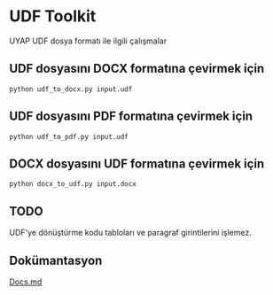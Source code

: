 # UDF Toolkit
 UYAP UDF dosya formatı ile ilgili çalışmalar
## UDF dosyasını DOCX formatına çevirmek için
```
python udf_to_docx.py input.udf
```
## UDF dosyasını PDF formatına çevirmek için
```
python udf_to_pdf.py input.udf
```
## DOCX dosyasını UDF formatına çevirmek için
```
python docx_to_udf.py input.docx
```
## TODO
UDF'ye dönüştürme kodu tabloları ve paragraf girintilerini işlemez.
## Dokümantasyon
[Docs.md](./Docs.md)
